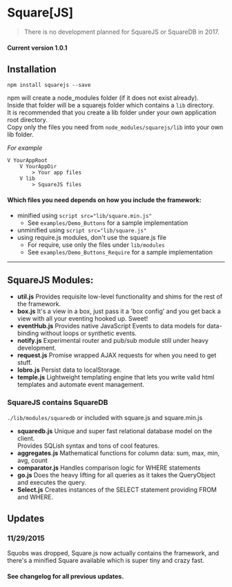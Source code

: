 # Square[JS]

> There is no development planned for SquareJS or SquareDB in 2017.


#### Current version 1.0.1


## Installation
`npm install squarejs --save`


npm will create a node_modules folder (if it does not exist already).  
Inside that folder will be a squarejs folder which contains a `lib` directory.  
It is recommended that you create a lib folder under your own application root directory.  
Copy only the files you need from `node_modules/squarejs/lib` into your own lib folder.


_For example_  
```
V YourAppRoot
    V YourAppDir
        > Your app files
    V lib
        > SquareJS files
```


#### Which files you need depends on how you include the framework:
+ minified using `script src="lib/square.min.js"`
  * See `examples/Demo_Buttons` for a sample implementation
+ unminified using `script src="lib/square.js"`
+ using require.js modules, don't use the square.js file
  * For require, use only the files under `lib/modules`
  * See `examples/Demo_Buttons_Require` for a sample implementation
  
  
___


## SquareJS Modules:
+ __util.js__ Provides requisite low-level functionality and shims for the rest of the framework.
+ __box.js__ It's a view in a box, just pass it a 'box config' and you get back a view with all your eventing hooked up. Sweet!
+ __eventHub.js__ Provides native JavaScript Events to data models for data-binding without loops or synthetic events.
+ __notify.js__ Experimental router and pub/sub module still under heavy development.
+ __request.js__ Promise wrapped AJAX requests for when you need to get stuff.
+ __lobro.js__ Persist data to localStorage.
+ __temple.js__ Lightweight templating engine that lets you write valid html templates and automate event management.


### SquareJS contains SquareDB
`./lib/modules/squaredb` or included with square.js and square.min.js

+ __squaredb.js__ Unique and super fast relational database model on the client.  
  Provides SQLish syntax and tons of cool features.
+ __aggregates.js__ Mathematical functions for column data: sum, max, min, avg, count
+ __comparator.js__ Handles comparison logic for WHERE statements
+ __go.js__ Does the heavy lifting for all queries as it takes the QueryObject and executes the query.
+ __Select.js__ Creates instances of the SELECT statement providing FROM and WHERE.


## Updates
### 11/29/2015
Squobs was dropped, Square.js now actually contains the framework, and there's a minified Square available which is super tiny and crazy fast.

#### See changelog for all previous updates.
